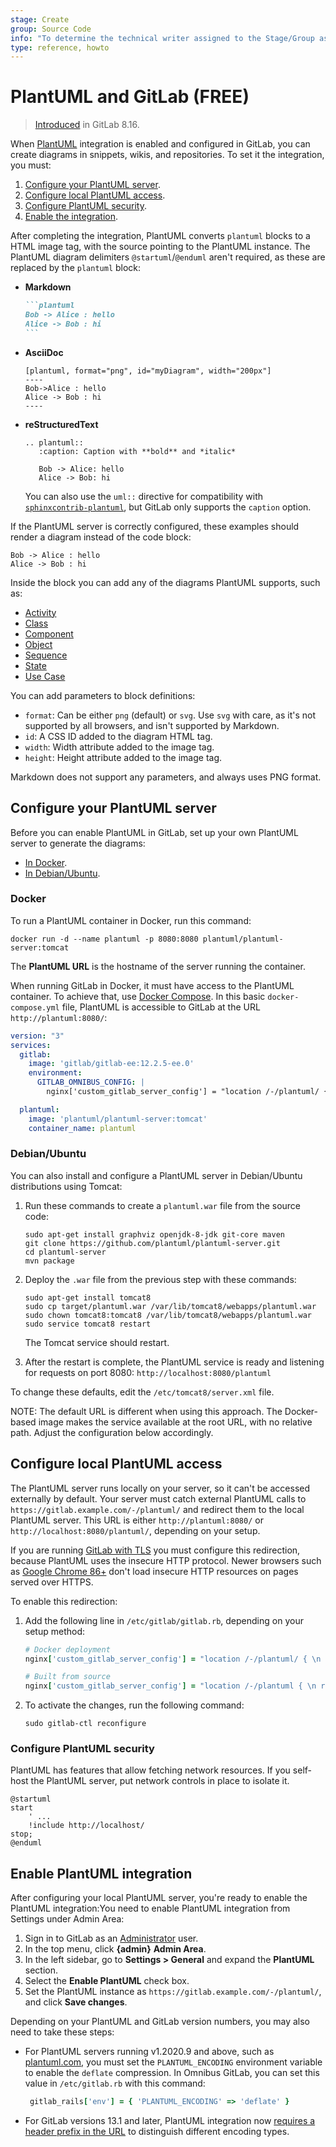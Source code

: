 ```yaml
---
stage: Create
group: Source Code
info: "To determine the technical writer assigned to the Stage/Group associated with this page, see https://about.gitlab.com/handbook/engineering/ux/technical-writing/#assignments"
type: reference, howto
---
```


# PlantUML and GitLab **(FREE)**

> [Introduced](https://gitlab.com/gitlab-org/gitlab-foss/-/merge_requests/8537) in GitLab 8.16.

When [PlantUML](https://plantuml.com) integration is enabled and configured in
GitLab, you can create diagrams in snippets, wikis, and repositories. To set it the integration, you must:

1. [Configure your PlantUML server](#configure-your-plantuml-server).
1. [Configure local PlantUML access](#configure-local-plantuml-access).
1. [Configure PlantUML security](#configure-plantuml-security).
1. [Enable the integration](#enable-plantuml-integration).

After completing the integration, PlantUML converts `plantuml`
blocks to a HTML image tag, with the source pointing to the PlantUML instance. The PlantUML
diagram delimiters `@startuml`/`@enduml` aren't required, as these are replaced
by the `plantuml` block:

- **Markdown**

  ````markdown
  ```plantuml
  Bob -> Alice : hello
  Alice -> Bob : hi
  ```
  ````

- **AsciiDoc**

  ```plaintext
  [plantuml, format="png", id="myDiagram", width="200px"]
  ----
  Bob->Alice : hello
  Alice -> Bob : hi
  ----
  ```

- **reStructuredText**

  ```plaintext
  .. plantuml::
     :caption: Caption with **bold** and *italic*

     Bob -> Alice: hello
     Alice -> Bob: hi
  ```

   You can also use the `uml::` directive for compatibility with
   [`sphinxcontrib-plantuml`](https://pypi.org/project/sphinxcontrib-plantuml/),
   but GitLab only supports the `caption` option.

If the PlantUML server is correctly configured, these examples should render a
diagram instead of the code block:

```plantuml
Bob -> Alice : hello
Alice -> Bob : hi
```

Inside the block you can add any of the diagrams PlantUML supports, such as:

- [Activity](https://plantuml.com/activity-diagram-legacy)
- [Class](https://plantuml.com/class-diagram)
- [Component](https://plantuml.com/component-diagram)
- [Object](https://plantuml.com/object-diagram)
- [Sequence](https://plantuml.com/sequence-diagram)
- [State](https://plantuml.com/state-diagram)
- [Use Case](https://plantuml.com/use-case-diagram)

You can add parameters to block definitions:

- `format`: Can be either `png` (default) or `svg`. Use `svg` with care, as it's
  not supported by all browsers, and isn't supported by Markdown.
- `id`: A CSS ID added to the diagram HTML tag.
- `width`: Width attribute added to the image tag.
- `height`: Height attribute added to the image tag.

Markdown does not support any parameters, and always uses PNG format.

## Configure your PlantUML server

Before you can enable PlantUML in GitLab, set up your own PlantUML
server to generate the diagrams:

- [In Docker](#docker).
- [In Debian/Ubuntu](#debianubuntu).

### Docker

To run a PlantUML container in Docker, run this command:

```shell
docker run -d --name plantuml -p 8080:8080 plantuml/plantuml-server:tomcat
```

The **PlantUML URL** is the hostname of the server running the container.

When running GitLab in Docker, it must have access to the PlantUML container.
To achieve that, use [Docker Compose](https://docs.docker.com/compose/).
In this basic `docker-compose.yml` file, PlantUML is accessible to GitLab at the URL
`http://plantuml:8080/`:

```yaml
version: "3"
services:
  gitlab:
    image: 'gitlab/gitlab-ee:12.2.5-ee.0'
    environment:
      GITLAB_OMNIBUS_CONFIG: |
        nginx['custom_gitlab_server_config'] = "location /-/plantuml/ { \n    proxy_cache off; \n    proxy_pass  http://plantuml:8080/; \n}\n"

  plantuml:
    image: 'plantuml/plantuml-server:tomcat'
    container_name: plantuml
```

### Debian/Ubuntu

You can also install and configure a PlantUML server in Debian/Ubuntu distributions
using Tomcat:

1. Run these commands to create a `plantuml.war` file from the source code:

   ```shell
   sudo apt-get install graphviz openjdk-8-jdk git-core maven
   git clone https://github.com/plantuml/plantuml-server.git
   cd plantuml-server
   mvn package
   ```

1. Deploy the `.war` file from the previous step with these commands:

   ```shell
   sudo apt-get install tomcat8
   sudo cp target/plantuml.war /var/lib/tomcat8/webapps/plantuml.war
   sudo chown tomcat8:tomcat8 /var/lib/tomcat8/webapps/plantuml.war
   sudo service tomcat8 restart
   ```

   The Tomcat service should restart.

1. After the restart is complete, the PlantUML service is ready and
   listening for requests on port 8080: `http://localhost:8080/plantuml`

To change these defaults, edit the `/etc/tomcat8/server.xml` file.

NOTE:
The default URL is different when using this approach. The Docker-based image
makes the service available at the root URL, with no relative path. Adjust
the configuration below accordingly.

## Configure local PlantUML access

The PlantUML server runs locally on your server, so it can't be accessed
externally by default. Your server must catch external PlantUML
calls to `https://gitlab.example.com/-/plantuml/` and redirect them to the
local PlantUML server. This URL is either `http://plantuml:8080/` or `http://localhost:8080/plantuml/`,
depending on your setup.

If you are running [GitLab with TLS](https://docs.gitlab.com/omnibus/settings/ssl.html)
you must configure this redirection, because PlantUML uses the insecure HTTP protocol.
Newer browsers such as [Google Chrome 86+](https://www.chromestatus.com/feature/4926989725073408)
don't load insecure HTTP resources on pages served over HTTPS.

To enable this redirection:

1. Add the following line in `/etc/gitlab/gitlab.rb`, depending on your setup method:

   ```ruby
   # Docker deployment
   nginx['custom_gitlab_server_config'] = "location /-/plantuml/ { \n    proxy_cache off; \n    proxy_pass  http://plantuml:8080/; \n}\n"

   # Built from source
   nginx['custom_gitlab_server_config'] = "location /-/plantuml { \n rewrite ^/-/(plantuml.*) /$1 break;\n proxy_cache off; \n proxy_pass http://localhost:8080/plantuml; \n}\n"
   ```

1. To activate the changes, run the following command:

   ```shell
   sudo gitlab-ctl reconfigure
   ```

### Configure PlantUML security

PlantUML has features that allow fetching network resources. If you self-host the
PlantUML server, put network controls in place to isolate it.

```plaintext
@startuml
start
    ' ...
    !include http://localhost/
stop;
@enduml
```

## Enable PlantUML integration

After configuring your local PlantUML server, you're ready to enable the PlantUML integration:You need to enable PlantUML integration from Settings under Admin Area:

1. Sign in to GitLab as an [Administrator](../../user/permissions.md) user.
1. In the top menu, click **{admin}** **Admin Area**.
1. In the left sidebar, go to **Settings > General** and expand the **PlantUML** section.
1. Select the **Enable PlantUML** check box.
1. Set the PlantUML instance as `https://gitlab.example.com/-/plantuml/`,
   and click **Save changes**.

Depending on your PlantUML and GitLab version numbers, you may also need to take
these steps:

- For PlantUML servers running v1.2020.9 and above, such as [plantuml.com](https://plantuml.com),
  you must set the `PLANTUML_ENCODING` environment variable to enable the `deflate`
  compression. In Omnibus GitLab, you can set this value in `/etc/gitlab.rb` with
  this command:

  ```ruby
   gitlab_rails['env'] = { 'PLANTUML_ENCODING' => 'deflate' }
   ```

- For GitLab versions 13.1 and later, PlantUML integration now
  [requires a header prefix in the URL](https://github.com/plantuml/plantuml/issues/117#issuecomment-6235450160)
  to distinguish different encoding types.
